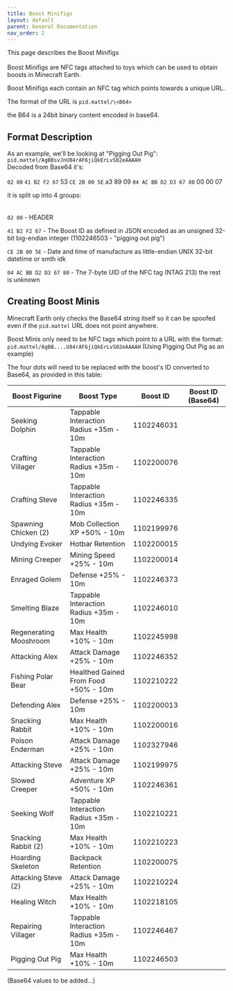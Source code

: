 ```yaml
---
title: Boost Minifigs
layout: default
parent: General Documentation
nav_order: 2
---
```


This page describes the Boost Minifigs
<br/>
<br/>
Boost Minifigs are NFC tags attached to toys which can be used to obtain boosts in Minecraft Earth.

Boost Minifigs each contain an NFC tag which points towards a unique URL.

The format of the URL is `pid.mattel/\<B64>`

the B64 is a 24bit binary content encoded in base64.

## Format Description
As an example, we'll be looking at "Pigging Out Pig": `pid.mattel/AgBBsvJnU84rAF6jiQkErLvS02eAAAAH`
<br/>
Decoded from Base64 it's:
<br/>
<br/>
`02 00` `41 B2 F2 67` 53 `CE 2B 00 5E` a3 89 09 `04 AC BB D2 D3 67 80` 00 00 07

it is split up into 4 groups:
<br/>
<br/>
<br/>
`02 00` - HEADER

`41 B2 F2 67` - The Boost ID as defined in JSON encoded as an unsigned 32-bit big-endian integer (1102246503 - "pigging out pig")

`CE 2B 00 5E` - Date and time of manufacture as little-endian UNIX 32-bit datetime or smth idk

`04 AC BB D2 D3 67 80` - The 7-byte UID of the NFC tag (NTAG 213)
the rest is unknown

## Creating Boost Minis
Minecraft Earth only checks the Base64 string itself so it can be spoofed even if the `pid.mattel` URL does not point anywhere.

Boost Minis only need to be NFC tags which point to a URL with the format: `pid.mattel/AgBB....U84rAF6jiQkErLvS02eAAAAH` (Using Pigging Out Pig as an example)

The four dots will need to be replaced with the boost's ID converted to Base64, as provided in this table:


| Boost Figurine         | Boost Type                             | Boost ID   | Boost ID (Base64) |
|------------------------|----------------------------------------|------------|-------------------|
| Seeking Dolphin        | Tappable Interaction Radius +35m - 10m | 1102246031 |                   |
| Crafting Villager      | Tappable Interaction Radius +35m - 10m | 1102200076 |                   |
| Crafting Steve         | Tappable Interaction Radius +35m - 10m | 1102246335 |                   |
| Spawning Chicken (2)   | Mob Collection XP +50% - 10m           | 1102199976 |                   |
| Undying Evoker         | Hotbar Retention                       | 1102200015 |                   |
| Mining Creeper         | Mining Speed +25% - 10m                | 1102200014 |                   |
| Enraged Golem          | Defense +25% - 10m                     | 1102246373 |                   |
| Smelting Blaze         | Tappable Interaction Radius +35m - 10m | 1102246010 |                   |
| Regenerating Mooshroom | Max Health +10% - 10m                  | 1102245998 |                   |
| Attacking Alex         | Attack Damage +25% - 10m               | 1102246352 |                   |
| Fishing Polar Bear     | Healthed Gained From Food +50% - 10m   | 1102210222 |                   |
| Defending Alex         | Defense +25% - 10m                     | 1102200013 |                   |
| Snacking Rabbit        | Max Health +10% - 10m                  | 1102200016 |                   |
| Poison Enderman        | Attack Damage +25% - 10m               | 1102327946 |                   |
| Attacking Steve        | Attack Damage +25% - 10m               | 1102199975 |                   |
| Slowed Creeper         | Adventure XP +50% - 10m                | 1102246361 |                   |
| Seeking Wolf           | Tappable Interaction Radius +35m - 10m | 1102210221 |                   |
| Snacking Rabbit (2)    | Max Health +10% - 10m                  | 1102210223 |                   |
| Hoarding Skeleton      | Backpack Retention                     | 1102200075 |                   |
| Attacking Steve (2)    | Attack Damage +25% - 10m               | 1102210224 |                   |
| Healing Witch          | Max Health +10% - 10m                  | 1102218105 |                   |
| Repairing Villager     | Tappable Interaction Radius +35m - 10m | 1102246467 |                   |
| Pigging Out Pig        | Max Health +10% - 10m                  | 1102246503 |                   |


(Base64 values to be added...)